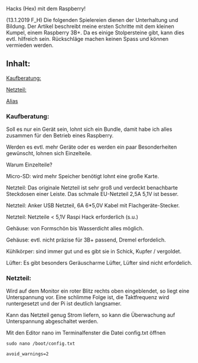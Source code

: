 Hacks (Hex) mit dem Raspberry!

(13.1.2019 F_H) Die folgenden Spielereien dienen der Unterhaltung und Bildung. Der Artikel beschreibt meine ersten Schritte mit dem kleinen Kumpel, einem Raspberry 3B+. Da es einige Stolpersteine gibt, kann dies evtl. hilfreich sein. Rückschläge machen keinen Spass und können vermieden werden.

## Inhalt:
[Kaufberatung:](#inhalt_Kaufberatung)

[Netzteil:](#inhalt_Netzteil)

[Alias](#inhalt_alias)

### Kaufberatung:

Soll es nur ein Gerät sein, lohnt sich ein Bundle, damit habe ich alles zusammen für den Betrieb eines Raspberry.

Werden es evtl. mehr Geräte oder es werden ein paar Besonderheiten gewünscht, lohnen sich Einzelteile.

Warum Einzelteile?

Micro-SD: wird mehr Speicher benötigt lohnt eine große Karte.

Netzteil: Das originale Netzteil ist sehr groß und verdeckt benachbarte Steckdosen einer Leiste. Das schmale EU-Netzteil 2,5A 5,1V ist besser.

Netzteil: Anker USB Netzteil, 6A 6*5,0V Kabel mit Flachgeräte-Stecker.

Netzteil: Netzteile < 5,1V Raspi Hack erforderlich (s.u.)

Gehäuse: von Formschön bis Wasserdicht alles möglich.

Gehäuse: evtl. nicht präzise für 3B+ passend, Dremel erfordelich.

Kühlkörper: sind immer gut und es gibt sie in Schick, Kupfer / vergoldet.

Lüfter: Es gibt besonders Geräuscharme Lüfter, Lüfter sind nicht erfordelich.

### Netzteil:
Wird auf dem Monitor ein roter Blitz rechts oben eingeblendet, so liegt eine Unterspannung vor. Eine schlimme Folge ist, die Taktfrequenz wird runtergesetzt und der Pi ist deutlich langsamer.

Kann das Netzteil genug Strom liefern, so kann die Überwachung auf Unterspannung abgeschaltet werden.

Mit den Editor nano im Terminalfenster die Datei config.txt öffnen
~~~
sudo nano /boot/config.txt

avoid_warnings=2
~~~

~~~
~~~

